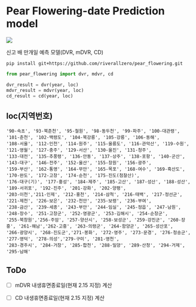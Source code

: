 # Pear Flowering-date Prediction model

![](https://github.com/riverallzero/pear_flowering/assets/93754504/c8a756ad-9bd2-4f7e-8994-c21e9aa878e3)

신고 배 만개일 예측 모델(DVR, mDVR, CD)

```pip install git+https://github.com/riverallzero/pear_flowering.git```

```python
from pear_flowering import dvr, mdvr, cd

dvr_result = dvr(year, loc) 
mdvr_result = mdvr(year, loc) 
cd_result = cd(year, loc) 
```

## loc(지역번호)

```
'90-속초', '93-북춘천', '95-철원', '98-동두천', '99-파주', '100-대관령', '101-춘천', '102-백령도', '104-북강릉', '105-강릉', '106-동해',
'108-서울', '112-인천', '114-원주', '115-울릉도', '116-관악산', '119-수원', '121-영월', '127-충주', '129-서산', '130-울진', '131-청주',
'133-대전', '135-추풍령', '136-안동', '137-상주', '138-포항', '140-군산', '143-대구', '146-전주', '152-울산', '155-창원', '156-광주',
'159-부산', '162-통영', '164-무안', '165-목포', '168-여수', '169-흑산도', '170-완도', '172-고창', '174-순천', '175-진도(첨찰산)',
'176-대구(기)', '177-홍성', '184-제주', '185-고산', '187-성산', '188-성산', '189-서귀포', '192-진주', '201-강화', '202-양평',
'203-이천','211-인제', '212-홍천', '214-삼척', '216-태백', '217-정선군', '221-제천', '226-보은', '232-천안', '235-보령', '236-부여',
'238-금산', '239-세종', '243-부안', '244-임실', '245-정읍', '247-남원', '248-장수', '251-고창군', '252-영광군', '253-김해시', '254-순창군',
'255-북창원','256-주암', '257-양산시', '258-보성군', '259-강진군', '260-장흥', '261-해남','262-고흥', '263-의령군', '264-함양군', '265-성산포',
'266-광양시', '268-진도군','271-봉화', '272-영주', '273-문경', '276-청송군', '277-영덕', '278-의성','279-구미', '281-영천',
'283-경주시', '284-거창', '285-합천', '288-밀양', '289-산청', '294-거제', '295-남해'
```

## ToDo
- [ ] mDVR 내생휴면종료일(현재 2.15 지정) 계산
- [ ] CD 내생휴면종료일(현재 2.15 지정) 계산
      
